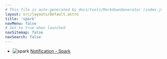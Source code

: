 ```yaml
---
# This file is auto-generated by docs/tools/MarkdownGenerator (index.js)
layout: src/layouts/Default.astro
title: 'spark'
navMenu: false
# Set to true when launched
navSitemap: false
navSearch: false
---
```


<ul>

<li>

![spark](https://i.octopus.com/library/step-templates/spark.png) [Notification - Spark](/integrations/spark/notification-spark)

</li>
        
</ul>

